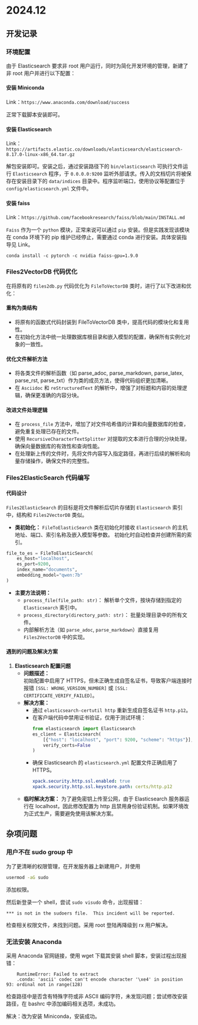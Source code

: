 # 2024.12

## 开发记录

### 环境配置

由于 Elasticsearch 要求非 root 用户运行，同时为简化开发环境的管理，新建了非 root 用户并进行以下配置：

#### 安装 Miniconda

Link：`https://www.anaconda.com/download/success`

正常下载脚本安装即可。

#### 安装 Elasticsearch

Link：`https://artifacts.elastic.co/downloads/elasticsearch/elasticsearch-8.17.0-linux-x86_64.tar.gz`

解包安装即可。安装之后，通过安装路径下的 `bin/elasticsearch` 可执行文件运行 `Elasticsearch` 程序，于 `0.0.0.0:9200` 监听外部请求。传入的文档切片将被保存在安装目录下的 `data/indices` 目录中。程序监听端口，使用协议等配置位于 `config/elasticsearch.yml` 文件中。

#### 安装 faiss

Link：`https://github.com/facebookresearch/faiss/blob/main/INSTALL.md`

`Faiss` 作为一个 `python` 模块，正常来说可以通过 `pip` 安装。但是实践发现该模块在 conda 环境下的 pip 维护已经停止，需要通过 conda 进行安装。具体安装指导见 Link。

```
conda install -c pytorch -c nvidia faiss-gpu=1.9.0
```

### Files2VectorDB 代码优化

在将原有的 `files2db.py` 代码优化为 `FileToVectorDB` 类时，进行了以下改进和优化：

#### 重构为类结构

- 将原有的函数式代码封装到 FileToVectorDB 类中，提高代码的模块化和复用性。
- 在初始化方法中统一处理数据库根目录和嵌入模型的配置，确保所有实例化对象的一致性。

#### 优化文件解析方法

- 将各类文件的解析函数（如 parse_adoc, parse_markdown, parse_latex, parse_rst, parse_txt）作为类的成员方法，使得代码组织更加清晰。
- 在 `Asciidoc` 和 `reStructuredText` 的解析中，增强了对标题和内容的处理逻辑，确保更准确的内容分块。

#### 改进文件处理逻辑

- 在 `process_file` 方法中，增加了对文件哈希值的计算和向量数据库的检查，避免重复处理已存在的文件。
- 使用 `RecursiveCharacterTextSplitter` 对提取的文本进行合理的分块处理，确保向量数据库的有效性和查询性能。
- 在处理新上传的文件时，先将文件内容写入指定路径，再进行后续的解析和向量存储操作，确保文件的完整性。

### Files2ElasticSearch 代码编写

#### 代码设计

`Files2ElasticSearch` 的目标是将文件解析后切片存储到 `Elasticsearch` 索引中，结构和 `Files2VectorDB` 类似。

- **类初始化：** `FileToElasticSearch` 类在初始化时接收 `Elasticsearch` 的主机地址、端口、索引名称及嵌入模型等参数。
初始化时自动检查并创建所需的索引。

```python
file_to_es = FileToElasticSearch(
    es_host="localhost",
    es_port=9200,
    index_name="documents",
    embedding_model="qwen:7b"
)
```

- **主要方法说明：**
    - `process_file(file_path: str)`： 解析单个文件，按块存储到指定的 `Elasticsearch` 索引中。
    - `process_directory(directory_path: str)`： 批量处理目录中的所有文件。
    - 内部解析方法（如 `parse_adoc`, `parse_markdown`）直接复用 `Files2VectorDB` 中的实现。

#### **遇到的问题及解决方案**

1. **Elasticsearch 配置问题**
    - **问题描述：**  
     初始配置中启用了 HTTPS，但未正确生成自签名证书，导致客户端连接时报错 `[SSL: WRONG_VERSION_NUMBER]` 或 `[SSL: CERTIFICATE_VERIFY_FAILED]`。  
    - **解决方案：**  
        - 通过 `elasticsearch-certutil http` 重新生成自签名证书 `http.p12`。
        - 在客户端代码中禁用证书验证，仅用于测试环境：
            ```python
            from elasticsearch import Elasticsearch
            es_client = Elasticsearch(
                [{"host": "localhost", "port": 9200, "scheme": "https"}],
                verify_certs=False
            )
            ```
        - 确保 Elasticsearch 的 `elasticsearch.yml` 配置文件正确启用了 HTTPS。
            ```yaml
            xpack.security.http.ssl.enabled: true
            xpack.security.http.ssl.keystore.path: certs/http.p12
            ```
    - **临时解决方案：**
        为了避免密钥上传至公网，由于 Elasticsearch 服务器运行在 localhost，因此修改配置为 http 且禁用身份验证机制。如果环境改为正式生产，需要避免使用该解决方案。

## 杂项问题

### 用户不在 sudo group 中

为了更清晰的权限管理，在开发服务器上新建用户，并使用

```bash
usermod -aG sudo
```

添加权限。

然后新登录一个 shell，尝试 `sudo visudo` 命令，出现报错：

```
*** is not in the sudoers file.  This incident will be reported.
```

检查相关权限文件，未找到问题。采用 root 登陆再降级到 rx 用户解决。

### 无法安装 Anaconda

采用 Anaconda 官网链接，使用 wget 下载其安装 shell 脚本，安装过程出现报错：

```
    RuntimeError: Failed to extract
    .conda: 'ascii' codec can't encode character '\xe4' in position 93: ordinal not in range(128)
```

检查路径中是否含有特殊字符或非 ASCII 编码字符，未发现问题；尝试修改安装路径，在 bashrc 中添加编码相关选项，未成功。

解决：改为安装 Miniconda，安装成功。
